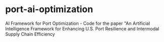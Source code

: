 # port-ai-optimization
AI Framework for Port Optimization - Code for the paper "An Artificial Intelligence Framework for Enhancing U.S. Port Resilience and Intermodal Supply Chain Efficiency
